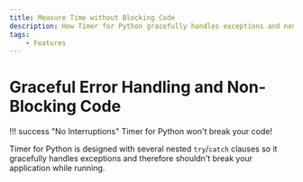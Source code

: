 ```yaml
---
title: Measure Time without Blocking Code
description: How Timer for Python gracefully handles exceptions and non-blocking code to ensure that your application keeps running without interruption.
tags:
    - Features
---
```


# Graceful Error Handling and Non-Blocking Code

!!! success "No Interruptions"
    Timer for Python won't break your code!

Timer for Python is designed with several nested `try`/`catch` clauses so it gracefully handles exceptions and therefore shouldn't break your application while running.
